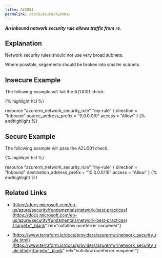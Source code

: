 ```yaml
---
title: AZU001
permalink: /docs/azure/AZU001/
---
```


***An inbound network security rule allows traffic from `/0`.***

## Explanation


Network security rules should not use very broad subnets.

Where possible, segements should be broken into smaller subnets.


## Insecure Example

The following example will fail the AZU001 check.

{% highlight hcl %}

resource "azurerm_network_security_rule" "my-rule" {
	direction = "Inbound"
	source_address_prefix = "0.0.0.0/0"
	access = "Allow"
}
{% endhighlight %}

## Secure Example

The following example will pass the AZU001 check.

{% highlight hcl %}

resource "azurerm_network_security_rule" "my-rule" {
	direction = "Inbound"
	destination_address_prefix = "10.0.0.0/16"
	access = "Allow"
}
{% endhighlight %}

## Related Links


- [https://docs.microsoft.com/en-us/azure/security/fundamentals/network-best-practices](https://docs.microsoft.com/en-us/azure/security/fundamentals/network-best-practices){:target="_blank" rel="nofollow noreferrer noopener"}

- [https://www.terraform.io/docs/providers/azurerm/r/network_security_rule.html](https://www.terraform.io/docs/providers/azurerm/r/network_security_rule.html){:target="_blank" rel="nofollow noreferrer noopener"}

